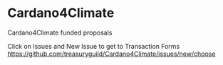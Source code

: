 # Cardano4Climate

Cardano4Climate funded proposals

Click on Issues and New Issue to get to Transaction Forms
https://github.com/treasuryguild/Cardano4Climate/issues/new/choose
